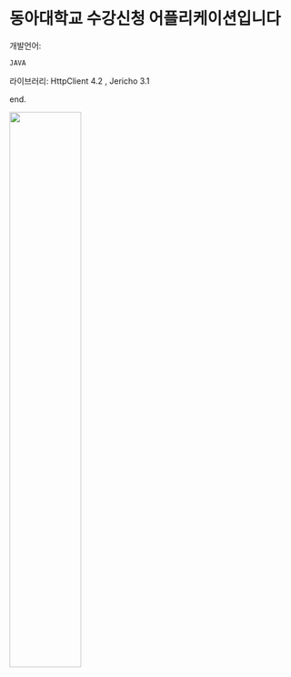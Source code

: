 동아대학교 수강신청 어플리케이션입니다
=============


개발언어:

    JAVA
    
라이브러리:
    HttpClient 4.2 , Jericho 3.1
    
end.
    





<img src="https://user-images.githubusercontent.com/40492343/69025588-013e4e80-0a0b-11ea-923e-3337e0ec6d16.png" width="50%"></img>
